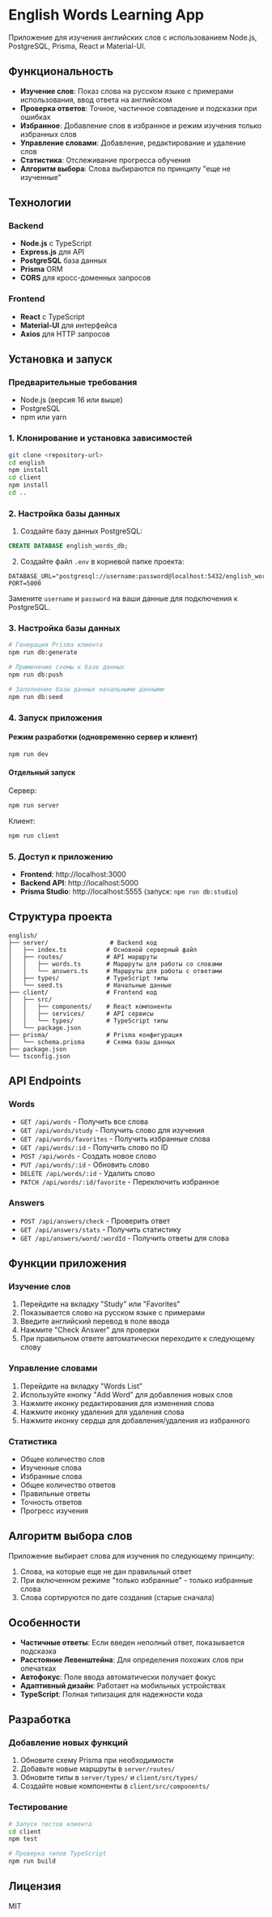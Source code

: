 # English Words Learning App

Приложение для изучения английских слов с использованием Node.js, PostgreSQL, Prisma, React и Material-UI.

## Функциональность

- **Изучение слов**: Показ слова на русском языке с примерами использования, ввод ответа на английском
- **Проверка ответов**: Точное, частичное совпадение и подсказки при ошибках
- **Избранное**: Добавление слов в избранное и режим изучения только избранных слов
- **Управление словами**: Добавление, редактирование и удаление слов
- **Статистика**: Отслеживание прогресса обучения
- **Алгоритм выбора**: Слова выбираются по принципу "еще не изученные"

## Технологии

### Backend
- **Node.js** с TypeScript
- **Express.js** для API
- **PostgreSQL** база данных
- **Prisma** ORM
- **CORS** для кросс-доменных запросов

### Frontend
- **React** с TypeScript
- **Material-UI** для интерфейса
- **Axios** для HTTP запросов

## Установка и запуск

### Предварительные требования
- Node.js (версия 16 или выше)
- PostgreSQL
- npm или yarn

### 1. Клонирование и установка зависимостей

```bash
git clone <repository-url>
cd english
npm install
cd client
npm install
cd ..
```

### 2. Настройка базы данных

1. Создайте базу данных PostgreSQL:
```sql
CREATE DATABASE english_words_db;
```

2. Создайте файл `.env` в корневой папке проекта:
```env
DATABASE_URL="postgresql://username:password@localhost:5432/english_words_db"
PORT=5000
```

Замените `username` и `password` на ваши данные для подключения к PostgreSQL.

### 3. Настройка базы данных

```bash
# Генерация Prisma клиента
npm run db:generate

# Применение схемы к базе данных
npm run db:push

# Заполнение базы данных начальными данными
npm run db:seed
```

### 4. Запуск приложения

#### Режим разработки (одновременно сервер и клиент)
```bash
npm run dev
```

#### Отдельный запуск

Сервер:
```bash
npm run server
```

Клиент:
```bash
npm run client
```

### 5. Доступ к приложению

- **Frontend**: http://localhost:3000
- **Backend API**: http://localhost:5000
- **Prisma Studio**: http://localhost:5555 (запуск: `npm run db:studio`)

## Структура проекта

```
english/
├── server/                 # Backend код
│   ├── index.ts           # Основной серверный файл
│   ├── routes/            # API маршруты
│   │   ├── words.ts       # Маршруты для работы со словами
│   │   └── answers.ts     # Маршруты для работы с ответами
│   ├── types/             # TypeScript типы
│   └── seed.ts            # Начальные данные
├── client/                # Frontend код
│   ├── src/
│   │   ├── components/    # React компоненты
│   │   ├── services/      # API сервисы
│   │   └── types/         # TypeScript типы
│   └── package.json
├── prisma/                # Prisma конфигурация
│   └── schema.prisma      # Схема базы данных
├── package.json
└── tsconfig.json
```

## API Endpoints

### Words
- `GET /api/words` - Получить все слова
- `GET /api/words/study` - Получить слово для изучения
- `GET /api/words/favorites` - Получить избранные слова
- `GET /api/words/:id` - Получить слово по ID
- `POST /api/words` - Создать новое слово
- `PUT /api/words/:id` - Обновить слово
- `DELETE /api/words/:id` - Удалить слово
- `PATCH /api/words/:id/favorite` - Переключить избранное

### Answers
- `POST /api/answers/check` - Проверить ответ
- `GET /api/answers/stats` - Получить статистику
- `GET /api/answers/word/:wordId` - Получить ответы для слова

## Функции приложения

### Изучение слов
1. Перейдите на вкладку "Study" или "Favorites"
2. Показывается слово на русском языке с примерами
3. Введите английский перевод в поле ввода
4. Нажмите "Check Answer" для проверки
5. При правильном ответе автоматически переходите к следующему слову

### Управление словами
1. Перейдите на вкладку "Words List"
2. Используйте кнопку "Add Word" для добавления новых слов
3. Нажмите иконку редактирования для изменения слова
4. Нажмите иконку удаления для удаления слова
5. Нажмите иконку сердца для добавления/удаления из избранного

### Статистика
- Общее количество слов
- Изученные слова
- Избранные слова
- Общее количество ответов
- Правильные ответы
- Точность ответов
- Прогресс изучения

## Алгоритм выбора слов

Приложение выбирает слова для изучения по следующему принципу:
1. Слова, на которые еще не дан правильный ответ
2. При включенном режиме "только избранные" - только избранные слова
3. Слова сортируются по дате создания (старые сначала)

## Особенности

- **Частичные ответы**: Если введен неполный ответ, показывается подсказка
- **Расстояние Левенштейна**: Для определения похожих слов при опечатках
- **Автофокус**: Поле ввода автоматически получает фокус
- **Адаптивный дизайн**: Работает на мобильных устройствах
- **TypeScript**: Полная типизация для надежности кода

## Разработка

### Добавление новых функций
1. Обновите схему Prisma при необходимости
2. Добавьте новые маршруты в `server/routes/`
3. Обновите типы в `server/types/` и `client/src/types/`
4. Создайте новые компоненты в `client/src/components/`

### Тестирование
```bash
# Запуск тестов клиента
cd client
npm test

# Проверка типов TypeScript
npm run build
```

## Лицензия

MIT
